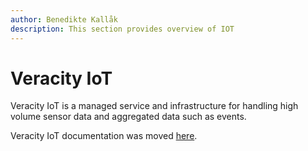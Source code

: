 ```yaml
---
author: Benedikte Kallåk
description: This section provides overview of IOT
---
```


# Veracity IoT

Veracity IoT is a managed service and infrastructure for handling high volume sensor data and aggregated data such as events.

Veracity IoT documentation was moved [here](../../iot/iot.md).
